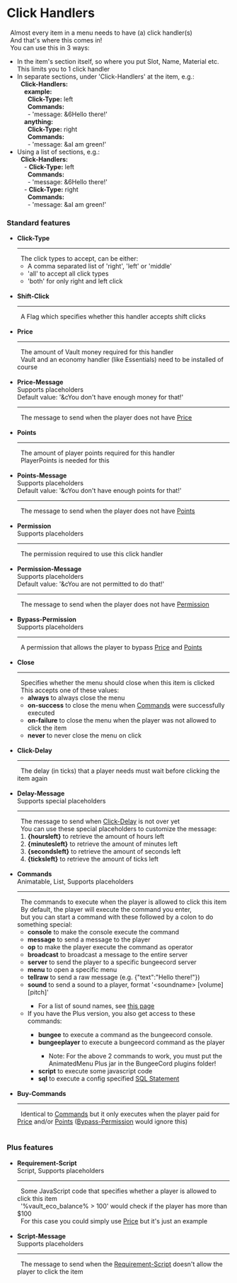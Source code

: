 <h1>Click Handlers</h1>
  Almost every item in a menu needs to have (a) click handler(s)<br/>
  And that's where this comes in!<br/>
  You can use this in 3 ways:<br/>
<ul>
  <li>In the item's section itself, so where you put Slot, Name, Material etc. This limits you to 1 click handler</li>
  <li>In separate sections, under 'Click-Handlers' at the item, e.g.:</li>
    <b>Click-Handlers:</b><br/>
      <b>example:</b><br/>
        <b>Click-Type:</b> left<br/>
        <b>Commands:</b><br/>
        - 'message: &amp;6Hello there!'<br/>
      <b>anything:</b><br/>
        <b>Click-Type:</b> right<br/>
        <b>Commands:</b><br/>
        - 'message: &amp;aI am green!'<br/>
  <li>Using a list of sections, e.g.:</li>
    <b>Click-Handlers:</b><br/>
      - <b>Click-Type:</b> left<br/>
        <b>Commands:</b><br/>
        - 'message: &amp;6Hello there!'<br/>
      - <b>Click-Type:</b> right<br/>
        <b>Commands:</b><br/>
        - 'message: &amp;aI am green!'<br/>
</ul>
<h3>Standard features</h3>
<ul>
  <li id="click_type"><b>Click-Type</b><br/>
    <hr/>
      The click types to accept, can be either:<br/>
    <ul>
      <li>A comma separated list of 'right', 'left' or 'middle'</li>
      <li>'all' to accept all click types</li>
      <li>'both' for only right and left click</li>
    </ul>
    <br/>
  <li id="shift_click"><b>Shift-Click</b><br/>
    <hr/>
      A Flag which specifies whether this handler accepts shift clicks<br/>
    <br/>
  <li id="price"><b>Price</b><br/>
    <hr/>
      The amount of Vault money required for this handler<br/>
      Vault and an economy handler (like Essentials) need to be installed of course<br/>
    <br/>
  <li id="price_message"><b>Price-Message</b><br/>
    Supports placeholders<br/>
    Default value: '&cYou don't have enough money for that!'<br/>
    <hr/>
      The message to send when the player does not have <a href="#price">Price</a><br/>
    <br/>
  <li id="points"><b>Points</b><br/>
    <hr/>
      The amount of player points required for this handler<br/>
      PlayerPoints is needed for this<br/>
    <br/>
  <li id="points_message"><b>Points-Message</b><br/>
    Supports placeholders<br/>
    Default value: '&cYou don't have enough points for that!'<br/>
    <hr/>
      The message to send when the player does not have <a href="#points">Points</a><br/>
    <br/>
  <li id="permission"><b>Permission</b><br/>
    Supports placeholders<br/>
    <hr/>
      The permission required to use this click handler<br/>
    <br/>
  <li id="permission_message"><b>Permission-Message</b><br/>
    Supports placeholders<br/>
    Default value: '&cYou are not permitted to do that!'<br/>
    <hr/>
      The message to send when the player does not have <a href="#permission">Permission</a><br/>
    <br/>
  <li id="bypass_permission"><b>Bypass-Permission</b><br/>
    Supports placeholders<br/>
    <hr/>
      A permission that allows the player to bypass <a href="#price">Price</a> and <a href="#points">Points</a><br/>
    <br/>
  <li id="close"><b>Close</b><br/>
    <hr/>
      Specifies whether the menu should close when this item is clicked<br/>
      This accepts one of these values:<br/>
    <ul>
      <li><b>always</b> to always close the menu</li>
      <li><b>on-success</b> to close the menu when <a href="#commands">Commands</a> were successfully executed</li>
      <li><b>on-failure</b> to close the menu when the player was not allowed to click the item</li>
      <li><b>never</b> to never close the menu on click</li>
    </ul>
    <br/>
  <li id="click_delay"><b>Click-Delay</b><br/>
    <hr/>
      The delay (in ticks) that a player needs must wait before clicking the item again<br/>
    <br/>
  <li id="delay_message"><b>Delay-Message</b><br/>
    Supports special placeholders<br/>
    <hr/>
      The message to send when <a href="#click_delay">Click-Delay</a> is not over yet<br/>
      You can use these special placeholders to customize the message:<br/>
    <ol>
      <li><b>{hoursleft}</b> to retrieve the amount of hours left</li>
      <li><b>{minutesleft}</b> to retrieve the amount of minutes left</li>
      <li><b>{secondsleft}</b> to retrieve the amount of seconds left</li>
      <li><b>{ticksleft}</b> to retrieve the amount of ticks left</li>
    </ol>
    <br/>
  <li id="commands"><b>Commands</b><br/>
    Animatable, List, Supports placeholders<br/>
    <hr/>
      The commands to execute when the player is allowed to click this item<br/>
      By default, the player will execute the command you enter,<br/>
      but you can start a command with these followed by a colon to do something special:<br/>
    <ul>
      <li><b>console</b> to make the console execute the command</li>
      <li><b>message</b> to send a message to the player</li>
      <li><b>op</b> to make the player execute the command as operator</li>
      <li><b>broadcast</b> to broadcast a message to the entire server</li>
      <li><b>server</b> to send the player to a specific bungeecord server</li>
      <li><b>menu</b> to open a specific menu</li>
      <li><b>tellraw</b> to send a raw message (e.g. {"text":"Hello there!"})</li>
      <li><b>sound</b> to send a sound to a player, format '&lt;soundname&gt; [volume] [pitch]'</li>
      <ul>
        <li>For a list of sound names, see <a href="http://www.minecraftforum.net/forums/mapping-and-modding/mapping-and-modding-tutorials/1571574-all-minecraft-playsound-file-names-1-9">this page</a></li>
      </ul>
      <li>If you have the Plus version, you also get access to these commands:</li>
      <ul>
        <li><b>bungee</b> to execute a command as the bungeecord console.</li>
        <li><b>bungeeplayer</b> to execute a bungeecord command as the player</li>
        <ul>
          <li>Note: For the above 2 commands to work, you must put the AnimatedMenu Plus jar in the BungeeCord plugins folder!</li>
        </ul>
        <li><b>script</b> to execute some javascript code</li>
        <li><b>sql</b> to execute a config specified <a href="config.md#sql_statements">SQL Statement</a></li>
      </ul>
    </ul>
    <br/>
  <li id="buy_commands"><b>Buy-Commands</b><br/>
    <hr/>
      Identical to <a href="#commands">Commands</a> but it only executes when the player paid for <a href="#price">Price</a> and/or <a href="#points">Points</a> (<a href="#bypass_permission">Bypass-Permission</a> would ignore this)<br/>
    <br/>
</ul><h3>Plus features</h3>
<ul>
  <li id="requirement_script"><b>Requirement-Script</b><br/>
    Script, Supports placeholders<br/>
    <hr/>
      Some JavaScript code that specifies whether a player is allowed to click this item<br/>
      '%vault_eco_balance% &gt; 100' would check if the player has more than $100<br/>
      For this case you could simply use <a href="#price">Price</a> but it's just an example<br/>
    <br/>
  <li id="script_message"><b>Script-Message</b><br/>
    Supports placeholders<br/>
    <hr/>
      The message to send when the <a href="#requirement_script">Requirement-Script</a> doesn't allow the player to click the item<br/>
    <br/>
</ul>